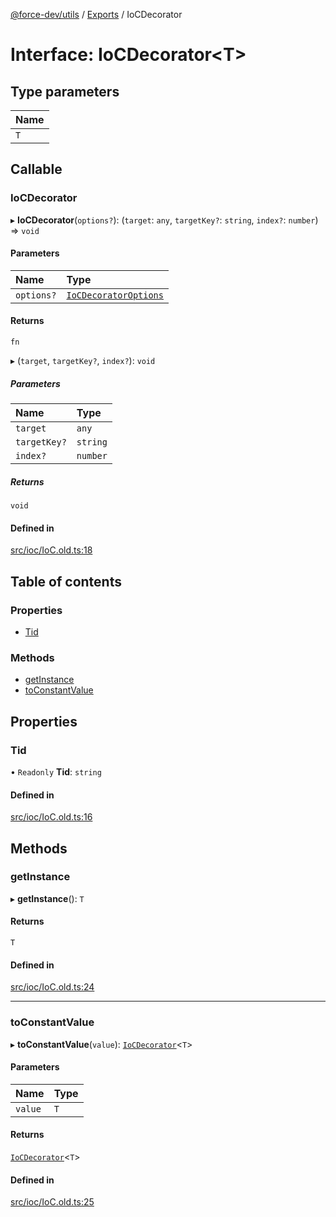 [@force-dev/utils](../README.md) / [Exports](../modules.md) / IoCDecorator

# Interface: IoCDecorator<T\>

## Type parameters

| Name |
| :------ |
| `T` |

## Callable

### IoCDecorator

▸ **IoCDecorator**(`options?`): (`target`: `any`, `targetKey?`: `string`, `index?`: `number`) => `void`

#### Parameters

| Name | Type |
| :------ | :------ |
| `options?` | [`IoCDecoratorOptions`](IoCDecoratorOptions.md) |

#### Returns

`fn`

▸ (`target`, `targetKey?`, `index?`): `void`

##### Parameters

| Name | Type |
| :------ | :------ |
| `target` | `any` |
| `targetKey?` | `string` |
| `index?` | `number` |

##### Returns

`void`

#### Defined in

[src/ioc/IoC.old.ts:18](https://github.com/epifanovmd/utils/blob/78a5c89/src/ioc/IoC.ts#L18)

## Table of contents

### Properties

- [Tid](IoCDecorator.md#tid)

### Methods

- [getInstance](IoCDecorator.md#getinstance)
- [toConstantValue](IoCDecorator.md#toconstantvalue)

## Properties

### Tid

• `Readonly` **Tid**: `string`

#### Defined in

[src/ioc/IoC.old.ts:16](https://github.com/epifanovmd/utils/blob/78a5c89/src/ioc/IoC.ts#L16)

## Methods

### getInstance

▸ **getInstance**(): `T`

#### Returns

`T`

#### Defined in

[src/ioc/IoC.old.ts:24](https://github.com/epifanovmd/utils/blob/78a5c89/src/ioc/IoC.ts#L24)

___

### toConstantValue

▸ **toConstantValue**(`value`): [`IoCDecorator`](IoCDecorator.md)<`T`\>

#### Parameters

| Name | Type |
| :------ | :------ |
| `value` | `T` |

#### Returns

[`IoCDecorator`](IoCDecorator.md)<`T`\>

#### Defined in

[src/ioc/IoC.old.ts:25](https://github.com/epifanovmd/utils/blob/78a5c89/src/ioc/IoC.ts#L25)
